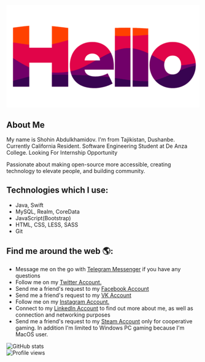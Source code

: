 <img src="https://github.com/abdhub/about/blob/master/hello.gif" alt="Welcome to Shohin Abdulkhamidov's GitHub page.">

## About Me 
My name is Shohin Abdulkhamidov. I'm from Tajikistan, Dushanbe. Currently California Resident. Software Engineering Student at De Anza College. Looking For Internship Opportunity

Passionate about making open-source more accessible, creating technology to elevate people, and building community. 

## Technologies which I use:

- Java,  Swift
- MySQL, Realm, CoreData
- JavaScript(Bootstrap)
- HTML, CSS, LESS, SASS
- Git

## Find me around the web 🌎: 
- Message me on the go with <a href="https://t.me/sh_eagle">Telegram Messenger</a> if you have any questions
- Follow me on my <a href="https://twitter.com/ShohinAbd">Twitter Account.</a>
- Send me a friend's request to my <a href="https://www.facebook.com/s.abdulkhamidov/">Facebook Account</a>
- Send me a friend's request to my <a href="https://vk.com/shohinus">VK Account</a>
- Follow me on my <a href="https://www.instagram.com/shohin.abd/">Instagram Account.</a>
- Connect to my <a href="https://www.linkedin.com/in/shohin-abd/">LinkedIn Account</a> to find out more about me, as well as connection and networking purposes
- Send me a friend's request to my <a href="https://steamcommunity.com/profiles/76561198390631558//">Steam Account</a> only for cooperative gaming. In addition I'm limited to Windows PC gaming because I'm MacOS user.

![GitHub stats](https://github-readme-stats.vercel.app/api?username=abdhub&show_icons=true)
<br>
![Profile views](https://gpvc.arturio.dev/abdhub)  
